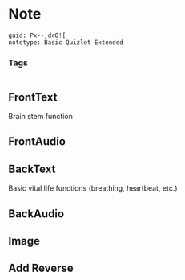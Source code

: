 # Note
```
guid: Px--;drO![
notetype: Basic Quizlet Extended
```

### Tags
```
```

## FrontText
Brain stem function

## FrontAudio


## BackText
Basic vital life functions (breathing, heartbeat, etc.)

## BackAudio


## Image


## Add Reverse

